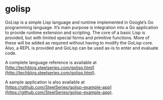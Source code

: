 golisp
======

GoLisp is a simple Lisp language and runtime implemented in Google’s
Go programming language. It’s main purpose is integration into a Go
application to provide runtime extension and scripting. The core of a
basic Lisp is provided, but with limited special forms and primitive
functions. More of these will be added as required without having to
modify the GoLisp core. Also, a REPL is provided and GoLisp can be
used as-is to enter and evaluate code.

A complete language reference is available at
[http://techblog.steelseries.com/golisp.html](http://techblog.steelseries.com/golisp.html).

A sample application is also available at [https://github.com/SteelSeries/golisp-example-app](https://github.com/SteelSeries/golisp-example-app).

